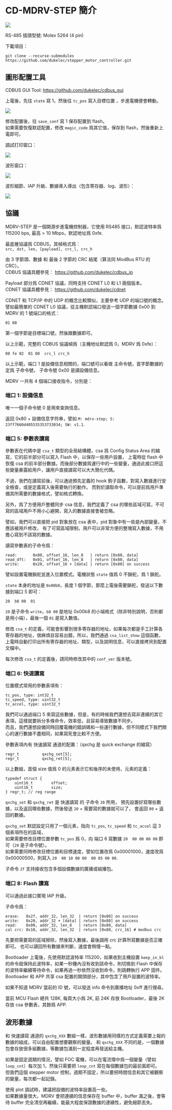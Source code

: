 CD-MDRV-STEP 簡介
=======================================

<img src="doc/cdstep_v4.jpg">

RS-485 插頭型號: Molex 5264 (4 pin)

下載項目：
```
git clone --recurse-submodules https://github.com/dukelec/stepper_motor_controller.git
```

## 圖形配置工具

CDBUS GUI Tool: https://github.com/dukelec/cdbus_gui

上電後，先往 `state` 寫 1，然後往 `tc_pos` 寫入目標位置 ，步進電機便會轉動。

<img src="doc/cdbus_gui.png">

修改配置後，往 `save_conf` 寫 1 保存配置到 flash。  
如果需要恢復默認配置，修改 `magic_code` 爲其它值，保存到 flash，然後重新上電即可。

調試打印窗口：

<img src="doc/csa_list_show.png">

波形窗口：

<img src="doc/plot.png">

波形細節、IAP 升級、數據導入導出（包含寄存器、log、波形）：

<img src="doc/iap_export.png">



## 協議

MDRV-STEP 是一個開源步進電機控制器，它使用 RS485 接口，默認波特率爲 115200 bps, 最高 > 10 Mbps，默認地址爲 0xfe.

最底層協議爲 CDBUS，其幀格式爲：  
`src, dst, len, [payload], crc_l, crc_h`

由 3 字節頭、數據 和 最後 2 字節的 CRC 結尾（算法同 ModBus RTU 的 CRC）。  
CDBUS 協議具體參見： https://github.com/dukelec/cdbus_ip

Payload 部分爲 CDNET 協議，同時支持 CDNET L0 和 L1 兩個版本。  
CDNET 協議具體參見： https://github.com/dukelec/cdnet


CDNET 和 TCP/IP 中的 UDP 的概念比較類似，主要參考 UDP 的端口號的概念。  
譬如最簡單的 CDNET L0 協議，從主機默認端口發送一個字節數據 0x00 到 MDRV 的 1 號端口的格式：

`01 00`

第一個字節是目標端口號，然後跟數據即可。

以上示範，完整的 CDBUS 協議幀爲（主機地址默認爲 0，MDRV 爲 0xfe）：

```
00 fe 02  01 00  crc_l crc_h
```

以上示範，端口 1 是設備信息相關的，端口號可以看做 主命令號，首字節數據約定爲 子命令號，
子命令號 0x00 是讀設備信息。

MDRV 一共有 4 個端口接收指令，分別是：

### 端口 1: 設備信息

唯一一個子命令號 0 是用來查詢信息。

返回 0x80 + 設備信息字符串，譬如 `M: mdrv-step; S: 23ff7660d405535353733034; SW: v1.1`.

### 端口 5: 參數表讀寫

參數表在代碼中是 `csa_t` 類型的全局結構體，csa 爲 Config Status Area 的縮寫，它的前半部分可以寫入 Flash 中，以保存一些用戶設置，
上電時從 flash 中恢復 csa 的前半部分數據。而後部分數據爲運行中的一些變量，通過此接口把這些變量暴露給用戶，讓用戶直接讀寫可以大大簡化代碼。

不過，我們在讀寫前後，可以通過預先定義的 hook 鉤子函數，對寫入數據進行安全檢查，或是定義寫入後需要執行的動作。
而對於讀取命令，可以提前爲用戶準備其所需要的數據格式，譬如格式轉換。

另外，爲了方便用戶整體同步 csa 信息，我們定義了 csa 的哪些區域可寫，不可寫的區域用戶不用小心避開，寫入的數據直接會被忽略。

譬如，我們可以直接把 pid 對象放在 csa 表中，pid 對象中有一些是內部變量，不應該被用戶修改，
有了可寫區域限制，用戶可以非常方便的整塊寫入數據，不用擔心寫到不該寫的數據。

讀寫參數表的子命令爲：

```
read:       0x00, offset_16, len_8   | return [0x80, data]
read_dft:   0x01, offset_16, len_8   | return [0x80, data]
write:      0x20, offset_16 + [data] | return [0x80] on success
```

譬如設置電機鎖舵並進入位置模式。電機狀態 `state` 值爲 0 不鎖舵，爲 1 鎖舵。

`state` 本身的地址是 `0x00b8`，長度 1 個字節，那麼上電後需要鎖舵，發送以下數據到端口 5 即可：
```
20  b8 00  01
```
`20` 是子命令 `write`，`b8 00` 是地址 0x00b8 的小端格式（除非特別說明，否則都是用小端），最後一個 `01` 是寫入數值。

修改 `csa_t` 的定義，可能會影響到很多寄存器的地址，如果每次都是手工計算各寄存器的地址，很麻煩且容易出錯，所以，我們通過 `csa_list_show` 這個函數，
上電時自動打印出所有寄存器的地址、類型，以及說明信息，可以直接拷貝到配置文檔中。

每次修改 `csa_t` 的定義後，請同時修改其中的 `conf_ver` 版本號。


### 端口 6: 快速讀寫

位置模式常用的參數表項有：
```
tc_pos, type: int32_t
tc_speed, type: uint32_t
tc_accel, type: uint32_t
```

我們可以通過端口 5 來寫這些數據，但是，有的時候我們還想去寫非連續的其它 表項，這樣就要拆分多條命令，效率低，且容易導致數據不同步。  
而且，我們還想設備同時回覆電機的錯誤碼和一些運行數據，但不同模式下我們關心的運行數據不盡相同，如果寫死會比較不方便。

參數表項內有 快速讀寫 通道的配置：（qxchg 是 quick exchange 的縮寫）

```
regr_t          qxchg_set[5];
regr_t          qxchg_ret[5];
```
以上數組，首個 size 值爲 0 的元素表示它和後序的未使用，元素的定義：
```
typedef struct {
    uint16_t        offset;
    uint16_t        size;
} regr_t; // reg range
```

`qxchg_set` 和 `qxchg_ret` 是 快速讀寫 的 子命令 `20` 所用，
預先設置好寫哪些數據，以及返回哪些數據，然後發送 `20` + 需要寫的數據就可以了，
會返回 `80` + 返回的數據。

`qxchg_set` 默認設定只用了一個元素，指向 `tc_pos`, `tc_speed` 和 `tc_accel` 這 3 個表項所在的區域，  
如果需要修改目標位置參數 `tc_pos` 爲 0，向 端口 6 寫數據 `20  00 00 00 00` 即可（`20` 是子命令號）。  
如果需要同時修改目標位置和目標速度，譬如位置改爲 0x00001000，速度改爲 0x00000500，則寫入 `20  00 10 00 00  00 05 00 00`.

子命令 `2f` 支持接收包含多個設備數據的廣播或組播包。


### 端口 8: Flash 讀寫

可以通過此接口實現 IAP 升級。

子命令爲：

```
erase:   0x2f, addr_32, len_32  | return [0x80] on success
write:   0x20, addr_32 + [data] | return [0x80] on success
read:    0x00, addr_32, len_8   | return [0x80, data]
cal crc: 0x10, addr_32, len_32  | return [0x80, crc_16] # modbus crc
```

先要把需要寫的區域擦除，然後寫入數據，最後調用 crc 計算所寫數據是否正確即可。
也可以讀回所有數據來判斷，速度會稍慢一點。

Bootloader 上電後，先使用默認波特率 115200，如果收到主機設置 `keep_in_bl` 的命令就保持此波特率，如果一秒鍾內沒有收到該命令，則切換到 Flash 中保存的波特率繼續等待命令，如果再過一秒依然沒收到命令，則跳轉執行 APP 固件。Bootloader 和 APP 共享 csa 配置的開頭部分，其中包含了用戶設置的波特率。

如果不知道 MDRV 當前的 ID 號，可以發送 info 命令到廣播地址 0xff 進行搜尋。

當前 MCU Flash 總共 128K, 每頁大小爲 2K, 前 24K 存放 Bootloader，最後 2K 存放 csa 參數表，其餘爲 APP.


## 波形數據

和 快速讀寫 通道的 `qxchg_XXX` 數組一樣，波形數據用同樣的方式定義需要上報的數據的組成，可以自由配置想要觀察的變量。
和 `qxchg_XXX` 不同的是，一個數據包會存放很多組數據，等數據包滿到一定程度再發送給主機。

如果是固定週期的情況，譬如 FOC 電機，可以在電流環中爲一個變量（譬如 `loop_cnt`）每次加 1，然後只需要把 `loop_cnt` 寫在每個數據包的最前面即可。  
但我們這個 stepper motor 控制，週期不固定，所以要把時間信息和其它被觀察的變量，每次都一起記錄。

使用 plot 調試時，建議把設備的波特率設置高一些。  
如果數據量很大，MDRV 會把連續的信息保存在 buffer 中，buffer 滿之後，會等待 buffer 完全清空再繼續，能最大程度保證數據的連續性，避免細節丟失。

